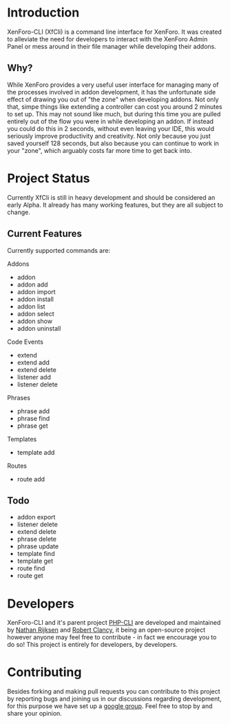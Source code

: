 # Introduction

XenForo-CLI (XfCli) is a command line interface for XenForo. It was created to alleviate the need
for developers to interact with the XenForo Admin Panel or mess around in their file manager while
developing their addons. 

## Why?

While XenForo provides a very useful user interface for managing many of the processes involved in
addon development, it has the unfortunate side effect of drawing you out of "the zone" when
developing addons. Not only that, simpe things like extending a controller can cost you around 2
minutes to set up. This may not sound like much, but during this time you are pulled entirely out of
the flow you were in while developing an addon. If instead you could do this in 2 seconds, without
even leaving your IDE, this would seriously improve productivity and creativity. Not only because
you just saved yourself 128 seconds, but also because you can continue to work in your "zone", which
arguably costs far more time to get back into.

# Project Status

Currently XfCli is still in heavy development and should be considered an early Alpha. It already
has many working features, but they are all subject to change.

## Current Features

Currently supported commands are:

Addons

 * addon
 * addon add
 * addon import
 * addon install
 * addon list
 * addon select
 * addon show
 * addon uninstall

Code Events

 * extend
 * extend add
 * extend delete
 * listener add
 * listener delete

Phrases

 * phrase add
 * phrase find
 * phrase get

Templates

 * template add

Routes

 * route add

## Todo

 * addon export
 * listener delete
 * extend delete
 * phrase delete
 * phrase update
 * template find
 * template get
 * route find
 * route get

# Developers

XenForo-CLI and it's parent project [PHP-CLI](https://github.com/Naatan/PHP-CLI) are developed and
maintained by [Nathan Rijksen](https://github.com/Naatan) and
[Robert Clancy](https://github.com/Robbo-), it being an open-source project however anyone may feel
free to contribute - in fact we encourage you to do so! This project is entirely for developers,
by developers.

# Contributing

Besides forking and making pull requests you can contribute to this project by reporting bugs and
joining us in our discussions regarding development, for this purpose we have set up a
[google group](https://groups.google.com/forum/#!forum/xenforo-cli). Feel free to stop by and share
your opinion.
